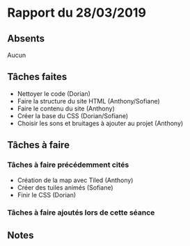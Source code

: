 # Rapport du 28/03/2019
## Absents
Aucun
## Tâches faites
- Nettoyer le code (Dorian)
- Faire la structure du site HTML (Anthony/Sofiane)
- Faire le contenu du site (Anthony)
- Créer la base du CSS (Dorian/Sofiane)
- Choisir les sons et bruitages à ajouter au projet (Anthony)
## Tâches à faire
### Tâches à faire précédemment cités
- Création de la map avec Tiled (Anthony)
- Créer des tuiles animés (Sofiane)
- Finir le CSS (Dorian)
### Tâches à faire ajoutés lors de cette séance
## Notes
